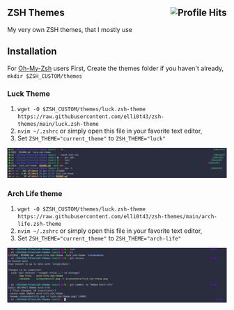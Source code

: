 <h2>ZSH Themes<img align="right" alt="Profile Hits" src="https://visitor-badge.laobi.icu/badge?page_id=elli0t43.zsh-themes"></h2>
My very own ZSH themes, that I mostly use

## Installation 
For [Oh-My-Zsh](http://ohmyz.sh/) users 
First, Create the themes folder if you haven't already, `mkdir $ZSH_CUSTOM/themes`

### Luck Theme
  1. `wget -O $ZSH_CUSTOM/themes/luck.zsh-theme https://raw.githubusercontent.com/elli0t43/zsh-themes/main/luck.zsh-theme`
  2. `nvim ~/.zshrc` or simply open this file in your favorite text editor,
  3. Set `ZSH_THEME="current_theme"` to `ZSH_THEME="luck"`

![img](https://github.com/elli0t43/zsh-themes/blob/main/screenshots/luck-zsh-theme.png)

### Arch Life theme
  1. `wget -O $ZSH_CUSTOM/themes/luck.zsh-theme https://raw.githubusercontent.com/elli0t43/zsh-themes/main/arch-life.zsh-theme`
  2. `nvim ~/.zshrc` or simply open this file in your favorite text editor,
  3. Set `ZSH_THEME="current_theme"` to `ZSH_THEME="arch-life"`

![img](https://github.com/elli0t43/zsh-themes/blob/main/screenshots/arch-life.png)
